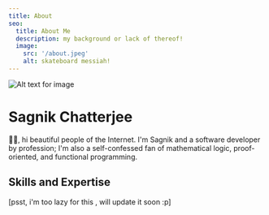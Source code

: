 ```yaml
---
title: About
seo:
  title: About Me
  description: my background or lack of thereof!
  image:
    src: '/about.jpeg'
    alt: skateboard messiah!
---
```


![Alt text for image](/about.jpeg)

# Sagnik Chatterjee

👋👋, hi beautiful people of the Internet. I'm Sagnik and a software developer by profession; I'm also a self-confessed fan of mathematical logic, proof-oriented, and functional programming.

## Skills and Expertise

[psst, i'm too lazy for this , will update it soon :p]

